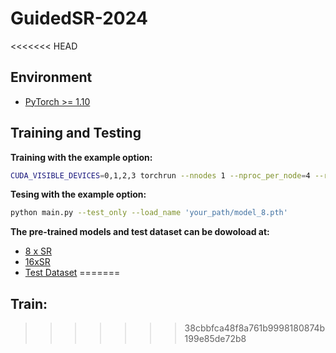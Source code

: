 # GuidedSR-2024
<<<<<<< HEAD
## Environment
- [PyTorch >= 1.10](https://pytorch.org/)

## Training and Testing

**Training with the example option:**

```bash
CUDA_VISIBLE_DEVICES=0,1,2,3 torchrun --nnodes 1 --nproc_per_node=4 --rdzv_backend=c10d --rdzv_endpoint=localhost:11342 main.py --scale 8 --model_name Net --num_gpus 4 --embed_dim 64 --opt Adam --file_name 'File' --dataset NIR --batch_size 8 --patch_size 256 --loss '1*L1'
```
**Tesing with the example option:**

```bash
python main.py --test_only --load_name 'your_path/model_8.pth'
```

**The pre-trained models and test dataset can be dowoload at:**

- [8 x SR]()
- [16xSR]()
- [Test Dataset]()
=======

## Train:

>>>>>>> 38cbbfca48f8a761b9998180874b199e85de72b8
